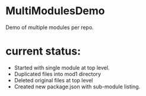 # MultiModulesDemo
Demo of multiple modules per repo.

# current status:

- Started with single module at top level.
- Duplicated files into mod1 directory
- Deleted original files at top level
- Created new package.json with sub-module listing.
